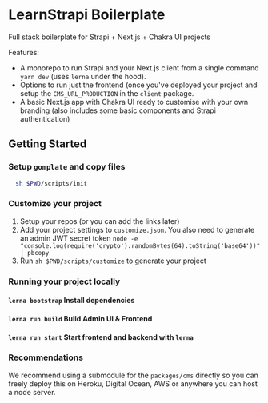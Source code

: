 # LearnStrapi Boilerplate

Full stack boilerplate for Strapi + Next.js + Chakra UI projects

Features:

- A monorepo to run Strapi and your Next.js client from a single command `yarn dev` (uses `lerna` under the hood).
- Options to run just the frontend (once you've deployed your project and setup the `CMS_URL_PRODUCTION` in the `client` package.
- A basic Next.js app with Chakra UI ready to customise with your own branding (also includes some basic components and Strapi authentication)

## Getting Started

### Setup `gomplate` and copy files

```bash
  sh $PWD/scripts/init
```

### Customize your project

1. Setup your repos (or you can add the links later)
2. Add your project settings to `customize.json`. You also need to generate an admin JWT secret token 
   `node -e "console.log(require('crypto').randomBytes(64).toString('base64'))" | pbcopy`
3. Run `sh $PWD/scripts/customize` to generate your project


### Running your project locally

#### `lerna bootstrap` Install dependencies

#### `lerna run build` Build Admin UI & Frontend

#### `lerna run start` Start frontend and backend with `lerna`


### Recommendations

We recommend using a submodule for the `packages/cms` directly so you can freely deploy this on Heroku, Digital Ocean, AWS or anywhere you can host a node server.
